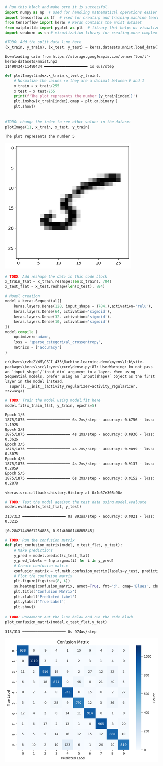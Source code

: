 

``` python
# Run this block and make sure it is successful.
import numpy as np  # used for handling mathematical operations easier in python
import tensorflow as tf  # used for creating and training machine learning models 
from tensorflow import keras # Keras contains the mnist dataset
from matplotlib import pyplot as plt  # library that helps us visualize data by creating plots 
import seaborn as sn # visualization library for creating more complex graphs
```

<!-- WARNING: THIS FILE WAS AUTOGENERATED! DO NOT EDIT! -->

``` python
#TODO: Add the split data line here
(x_train, y_train), (x_test, y_test) = keras.datasets.mnist.load_data()
```

    Downloading data from https://storage.googleapis.com/tensorflow/tf-keras-datasets/mnist.npz
    11490434/11490434 ━━━━━━━━━━━━━━━━━━━━ 1s 0us/step

``` python
def plotImage(index,x_train,x_test,y_train):
    # Normalize the values so they are a decimal between 0 and 1
    x_train = x_train/255
    x_test = x_test/255
    print(f'The plot represents the number {y_train[index]}')
    plt.imshow(x_train[index],cmap = plt.cm.binary )
    plt.show()


#TODO: change the index to see other values in the dataset
plotImage(11, x_train, x_test, y_train)
```

    The plot represents the number 5

![](mnist_files/figure-commonmark/cell-4-output-2.png)

``` python
# TODO: Add reshape the data in this code block
x_train_flat = x_train.reshape(len(x_train), 784)
x_test_flat = x_test.reshape(len(x_test), 784)
```

``` python
# Model creation
model = keras.Sequential([
    keras.layers.Dense(128, input_shape = (784,),activation='relu'), 
    keras.layers.Dense(64, activation='sigmoid'), 
    keras.layers.Dense(32, activation='sigmoid'), 
    keras.layers.Dense(10, activation='sigmoid')
])
model.compile (
    optimizer='adam',
    loss = 'sparse_categorical_crossentropy',
    metrics = ['accuracy']
)
```

    c:\Users\rzhe2\WM\CSCI_435\Machine-learning-demo\myenv\lib\site-packages\keras\src\layers\core\dense.py:87: UserWarning: Do not pass an `input_shape`/`input_dim` argument to a layer. When using Sequential models, prefer using an `Input(shape)` object as the first layer in the model instead.
      super().__init__(activity_regularizer=activity_regularizer, **kwargs)

``` python
# TODO: Train the model using model.fit here 
model.fit(x_train_flat, y_train, epochs=5)
```

    Epoch 1/5
    1875/1875 ━━━━━━━━━━━━━━━━━━━━ 6s 2ms/step - accuracy: 0.6756 - loss: 1.1928
    Epoch 2/5
    1875/1875 ━━━━━━━━━━━━━━━━━━━━ 4s 2ms/step - accuracy: 0.8936 - loss: 0.3626
    Epoch 3/5
    1875/1875 ━━━━━━━━━━━━━━━━━━━━ 4s 2ms/step - accuracy: 0.9099 - loss: 0.3075
    Epoch 4/5
    1875/1875 ━━━━━━━━━━━━━━━━━━━━ 4s 2ms/step - accuracy: 0.9137 - loss: 0.2859
    Epoch 5/5
    1875/1875 ━━━━━━━━━━━━━━━━━━━━ 6s 3ms/step - accuracy: 0.9152 - loss: 0.2878

    <keras.src.callbacks.history.History at 0x1c67e305c90>

``` python
# TODO: Test the model against the test data using model.evaluate
model.evaluate(x_test_flat, y_test)
```

    313/313 ━━━━━━━━━━━━━━━━━━━━ 0s 893us/step - accuracy: 0.9021 - loss: 0.3215

    [0.28421449661254883, 0.9146000146865845]

``` python
# TODO: Run the confusion matrix
def plot_confusion_matrix(model, x_test_flat, y_test):
    # Make predictions
    y_pred = model.predict(x_test_flat)
    y_pred_labels = [np.argmax(i) for i in y_pred]
    # Create confusion matrix
    confusion_matrix = tf.math.confusion_matrix(labels=y_test, predictions=y_pred_labels)
    # Plot the confusion matrix
    plt.figure(figsize=(8, 6))
    sn.heatmap(confusion_matrix, annot=True, fmt='d', cmap='Blues', cbar_kws={'label': 'Count'})
    plt.title('Confusion Matrix')
    plt.xlabel('Predicted Label')
    plt.ylabel('True Label')
    plt.show()

# TODO: Uncomment out the line below and run the code block
plot_confusion_matrix(model,x_test_flat,y_test)
```

    313/313 ━━━━━━━━━━━━━━━━━━━━ 0s 974us/step

![](mnist_files/figure-commonmark/cell-9-output-2.png)
